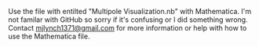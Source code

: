 Use the file with entilted "Multipole Visualization.nb" with Mathematica.
I'm not familar with GitHub so sorry if it's confusing or I did something wrong.
Contact mjlynch1371@gmail.com for more information or help with how to use the Mathematica file.
